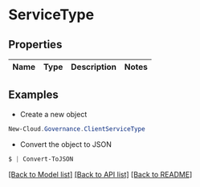 # ServiceType
## Properties

Name | Type | Description | Notes
------------ | ------------- | ------------- | -------------

## Examples

- Create a new object
```powershell
New-Cloud.Governance.ClientServiceType 
```

- Convert the object to JSON
```powershell
$ | Convert-ToJSON
```


[[Back to Model list]](../README.md#documentation-for-models) [[Back to API list]](../README.md#documentation-for-api-endpoints) [[Back to README]](../README.md)

